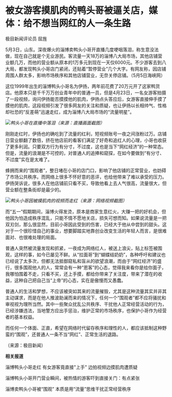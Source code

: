# 被女游客摸肌肉的鸭头哥被逼关店，媒体：给不想当网红的人一条生路

极目新闻评论员 屈旌

5月3日，山东。深夜爆火的淄博卖鸭头小哥开直播几度哽咽落泪，称生意没法做，现在自己就是个无业游民。客流量一天18万的淄博八大局市场，其他店铺营业额几万，而他的营业额从原本的1万多元到现在一天仅6000元。不少游客去到八大局，都发现鸭头小哥店门紧闭，还贴着“暂停营业”几个大字。有网友称，因店铺周围人群太多，影响市场秩序和其他店铺营业，无奈关停店铺。（5月5日海峡网）

这位1999年出生的淄博鸭头小哥名为伊扬，两年前花费了20万元开了这家鸭货店。他原本只是千千万万创业青年中的普通一员，但是4月23日，一名女游客拍摄了一段视频，询问伊扬能否摸摸他的肌肉，伊扬点头答应后，女游客直接伸手摸了摸他的肌肉，这段视频引发了很多网友的关注和质疑，也让伊扬以长相帅气、性格却社恐的“反差萌”迅速走红，成为淄博八大局市场的“流量明星”。

![](https://inews.gtimg.com/om_bt/O5XsMwrR3LvGJkI3lwlohZIiRVBI4kvac4RDKZu7oP7ksAA/1000)_鸭头小哥在直播中落泪（来源：直播画面截图）_

刚刚走红时，伊扬也的确吃到了流量的红利，短视频账号一夜之间涨粉过万。店铺日营业额翻了数倍，挤在他店前的看客们满足了好奇和追红人的心理，小哥也收获了更多利润。只要双方行为有分寸，不过度，这也是当下“网红经济”的一种常态。但是，流量的浪潮是不可控的，对普通人的追捧和窥探，在如今要做到“有分寸、不过度”实在是太难了。

蜂拥而来的“围观者”，整日堵在小哥的店门口，影响了他店铺的正常营业，也妨碍了市场公共秩序。而网络上很多不怀好意的恶评，也给他带来了难以承受的压力。伊扬哭诉说，很多人在他店铺前只看不买，导致他看上去人气很高，流量很大，但营业额在整条街却是最少的。

![](https://inews.gtimg.com/om_bt/O6Tvbu341DpTxIC3DvStQEMXKZWdNAcw-j6aqsYjPLYiEAA/1000)_鸭头小哥因被摸肌肉的视频而走红（来源：网络视频截图）_

而“五一”假期期间，淄博火得发烫，原本是商家生意红火，大赚一把的好机会，但他因为怕造成秩序混乱，只能不情不愿地关店，损失可想而知。如果说流量是一把双刃剑，那么很显然，目前小哥因此受到的伤害，已经大于他从中尝到的甜头。这对于一个很珍惜自己的事业，想要脚踏实地靠创业改变生活的年轻人而言，是很难面对、也很难处理的局面。

普通人突然被流量发现和抓紧，一夜成为网络红人，被送上浪尖，贴上标签被围观，这样的事，如今已屡见不鲜。从“拉面哥”到“蝴蝶结奶奶”，各种呼吁和建议也已经说了太多次，但都无法抵御窥私和盲从的欲望浪潮，而由于“网红经济”的盛行，很多围观他人的人，常常会有一种“恩客”的心态，觉得我来看你是给你面子，我哪怕围着不走，只看不买，还上手摸，都给你带来了关注度，带来了潜在的收益，这种自己把自己当“上帝”的心态，实在是傲慢而又愚蠢。

普通人的生活和梦想，不应该被突如其来的流量摧毁，尤其是这种流量其实并非其主动谋求，而是在他人推波助澜而来的情况下，任何一个“围观者”都不应将骚扰和审视视为理所当然。其中一些聚众扰乱公共秩序、干扰他人正常经营活动的行为，已经涉嫌违法，当地警方应出手惩治，维护正常的市场秩序，也保护小哥作为经营者的基本权益。

而任何一个体面、正直，希望在网络时代留存秩序和理性的人，都应该抵制这种野蛮的“围观”，还普通人一条不当“网红”、正常生活的退路。

（来源：极目新闻）

**相关报道**

淄博鸭头小哥走红 有女游客竟直接"上手" 边拍视频边摸肌肉遭质疑

淄博鸭头小哥开门营业瞬间，被热情的游客吓到直接关门：有点紧张

淄博卖鸭头小哥被“围观” 本质是用“流量”思维干扰正常经营秩序

